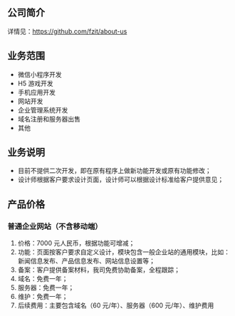 ## 公司简介
详情见：https://github.com/fzit/about-us

## 业务范围
- 微信小程序开发
- H5 游戏开发
- 手机应用开发
- 网站开发
- 企业管理系统开发
- 域名注册和服务器出售
- 其他

## 业务说明
- 目前不提供二次开发，即在原有程序上做新功能开发或原有功能修改；
- 设计师根据客户要求设计页面，设计师可以根据设计标准给客户提供意见；

## 产品价格
### 普通企业网站（不含移动端）
1. 价格：7000 元人民币，根据功能可增减；
2. 功能：页面按客户要求自定义设计，模块包含一般企业站的通用模块，比如：新闻信息发布、产品信息发布、网站信息设置等；
3. 备案：客户提供备案材料，我司免费协助备案，全程跟踪；
4. 域名：免费一年；
5. 服务器：免费一年；
6. 维护：免费一年；
6. 后续费用：主要包含域名（60 元/年）、服务器（600 元/年）、维护费用
